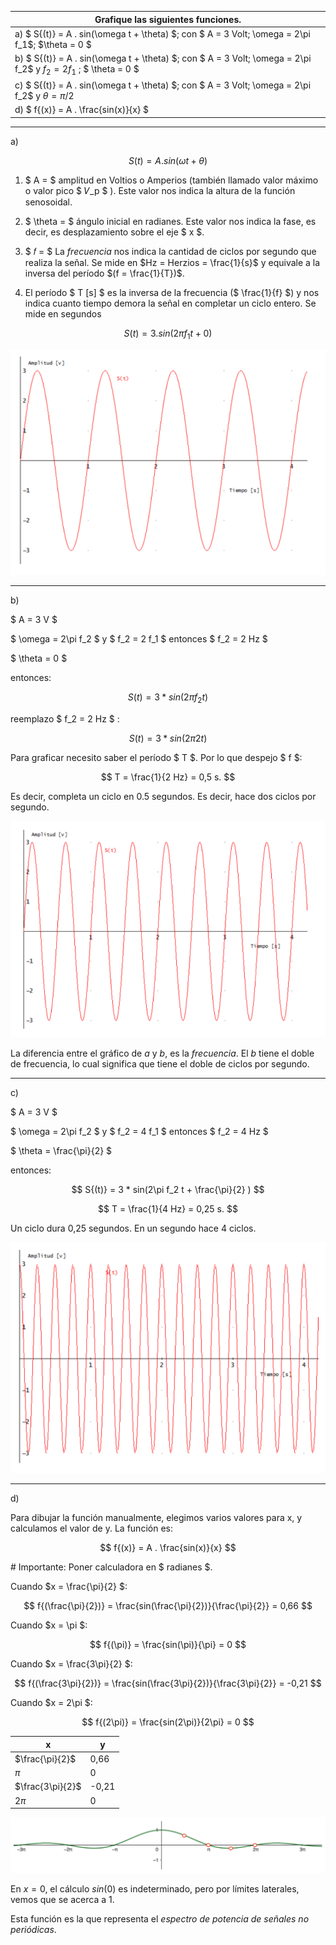 | Grafique las siguientes funciones.                                                                                |
| ----------------------------------------------------------------------------------------------------------------- |
| a) $ S{(t)} = A . sin(\omega t + \theta) $; con $ A = 3 Volt; \omega = 2\pi f_1$; $\theta = 0 $                   |
| b) $ S{(t)} = A . sin(\omega t + \theta) $; con $ A = 3 Volt; \omega = 2\pi f_2$ y $f_2 = 2 f_1$ ; $ \theta = 0 $ |
| c) $ S{(t)} = A . sin(\omega t + \theta) $; con $ A = 3 Volt; \omega = 2\pi f_2$ y $\theta = \pi / 2$             |
| d) $ f{(x)} = A . \frac{sin(x)}{x} $                                                                              |

---

a)

$$
S{(t)} = A . sin(\omega t + \theta)
$$

1. $ A = $ amplitud en Voltios o Amperios (también llamado valor máximo o valor pico $ 𝑉_p $ ). Este valor nos indica la altura de la función senosoidal.

2. $ \theta = $ ángulo inicial en radianes. Este valor nos indica la fase, es decir, es desplazamiento sobre el eje $ x $.

3. $ 𝑓 = $ La $frecuencia$ nos indica la cantidad de ciclos por segundo que realiza la señal. Se mide en $Hz = Herzios = \frac{1}{s}$ y equivale a la inversa del período $(f = \frac{1}{T})$.

4. El período $ T [s] $ es la inversa de la frecuencia ($ \frac{1}{f} $) y nos indica cuanto tiempo demora la señal en completar un ciclo entero. Se mide en segundos

$$
S{(t)} = 3 . sin(2\pi f_1 t + 0)
$$

![3-1-a image](assets/3-1-a.png)

---

b)

$ A = 3 V $

$ \omega = 2\pi f_2 $ y $ f_2 = 2 f_1 $ entonces $ f_2 = 2 Hz $

$ \theta = 0 $

entonces:

$$
 S{(t)} = 3 * sin(2\pi f_2 t )
$$

reemplazo $ f_2 = 2 Hz $ :

$$
 S{(t)} = 3 * sin(2\pi 2 t )
$$

Para graficar necesito saber el período $ T $. Por lo que despejo $ f $:

$$
T = \frac{1}{2 Hz} = 0,5 s.
$$

Es decir, completa un ciclo en 0.5 segundos. Es decir, hace dos ciclos por segundo.

![3-1-b image](assets/3-1-b.png)

La diferencia entre el gráfico de $a$ y $b$, es la $frecuencia$. El $b$ tiene el doble de frecuencia, lo cual significa que tiene el doble de ciclos por segundo.

---

c)

$ A = 3 V $

$ \omega = 2\pi f_2 $ y $ f_2 = 4 f_1 $ entonces $ f_2 = 4 Hz $

$ \theta = \frac{\pi}{2} $

entonces:

$$
 S{(t)} = 3 * sin(2\pi f_2 t + \frac{\pi}{2} )
$$

$$
T = \frac{1}{4 Hz} = 0,25 s.
$$

Un ciclo dura 0,25 segundos. En un segundo hace 4 ciclos.

![3-1-c image](assets/3-1-c.png)

---

d)

Para dibujar la función manualmente, elegimos varios valores para x, y calculamos el valor de y.
La función es:

$$
f{(x)} = A . \frac{sin(x)}{x}
$$

\# Importante: Poner calculadora en $ radianes $.

Cuando $x = \frac{\pi}{2} $:

$$
f{(\frac{\pi}{2})} = \frac{sin(\frac{\pi}{2})}{\frac{\pi}{2}} = 0,66
$$

Cuando $x = \pi $:

$$
f{(\pi)} = \frac{sin(\pi)}{\pi} = 0
$$

Cuando $x = \frac{3\pi}{2} $:

$$
f{(\frac{3\pi}{2})} = \frac{sin(\frac{3\pi}{2})}{\frac{3\pi}{2}} = -0,21
$$

Cuando $x = 2\pi $:

$$
f{(2\pi)} = \frac{sin(2\pi)}{2\pi} = 0
$$

| x                | y     |
| ---------------- | ----- |
| $\frac{\pi}{2}$  | 0,66  |
| $\pi$            | 0     |
| $\frac{3\pi}{2}$ | -0,21 |
| $2\pi$           | 0     |

![3-1-d image](assets/3-1-d.png)

En $x = 0$, el cálculo $sin(0)$ es indeterminado, pero por límites laterales, vemos que se acerca a 1.

Esta función es la que representa el _espectro de potencia de señales no periódicas_.

